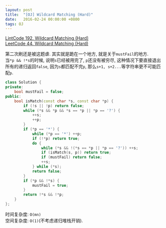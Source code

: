 ```yaml
---
layout: post
title:  "[OJ] Wildcard Matching (Hard)"
date:   2016-02-24 00:00:00 +0800
tags: OJ
---
```


[LintCode 192. Wildcard Matching (Hard)](http://www.lintcode.com/en/problem/wildcard-matching/#)  
[LeetCode 44. Wildcard Matching (Hard)](https://leetcode.com/problems/wildcard-matching/)

第二次刷还是被这题虐. 其实就是跪在一个地方, 就是关于`mustFail`的地方.  
当`*p && !*s`的时候, 说明`s`已经被用完了, `p`还没有被穷尽, 这种情况下要直接退出所有的递归返回`false`, 因为`s`都匹配不完`p`, 那么`s+1, s+2...`等字符串更不可能匹配`p`.

```cpp
class Solution {
private:
    bool mustFail = false;
public:
    bool isMatch(const char *s, const char *p) {
        if (!s || !p) return false;
        while (*s && *p && *s == *p || *p == '?') {
            ++s;
            ++p;
        }
        if (*p == '*') {
            while (*p == '*') ++p;
            if (!*p) return true;
            do {
                while (*s && !(*s == *p || *p == '?')) ++s;
                if (isMatch(s, p)) return true;
                if (mustFail) return false;
                ++s;
            } while (*s);
            return false;
        }
        if (*p && !*s) {
            mustFail = true;
        }
        return !*s && !*p;
    }
};
```

时间复杂度: `O(mn)`  
空间复杂度: `O(1)`(不考虑递归堆栈开销).